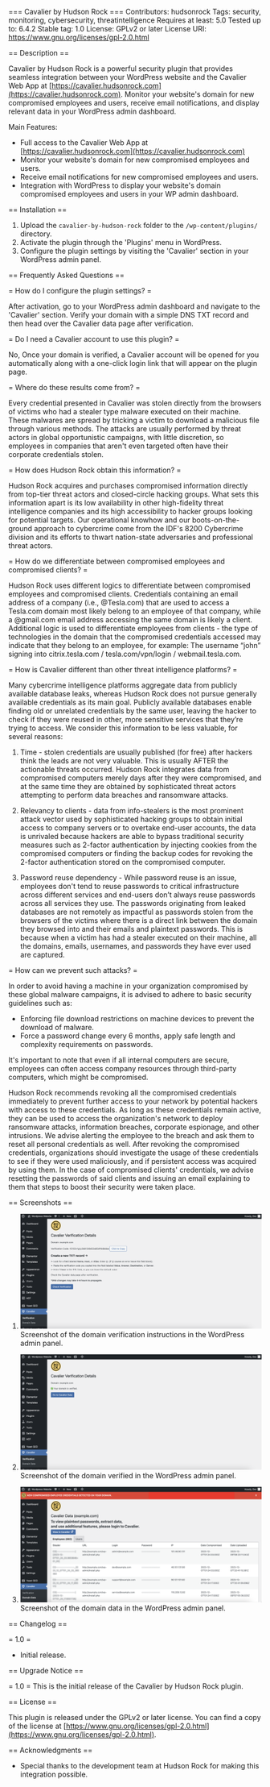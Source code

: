 === Cavalier by Hudson Rock ===
Contributors: hudsonrock
Tags: security, monitoring, cybersecurity, threatintelligence
Requires at least: 5.0
Tested up to: 6.4.2
Stable tag: 1.0
License: GPLv2 or later
License URI: https://www.gnu.org/licenses/gpl-2.0.html

== Description ==

Cavalier by Hudson Rock is a powerful security plugin that provides seamless integration between your WordPress website and the Cavalier Web App at [https://cavalier.hudsonrock.com](https://cavalier.hudsonrock.com). Monitor your website's domain for new compromised employees and users, receive email notifications, and display relevant data in your WordPress admin dashboard.

Main Features:

- Full access to the Cavalier Web App at [https://cavalier.hudsonrock.com](https://cavalier.hudsonrock.com)
- Monitor your website's domain for new compromised employees and users.
- Receive email notifications for new compromised employees and users.
- Integration with WordPress to display your website's domain compromised employees and users in your WP admin dashboard.

== Installation ==

1. Upload the `cavalier-by-hudson-rock` folder to the `/wp-content/plugins/` directory.
2. Activate the plugin through the 'Plugins' menu in WordPress.
3. Configure the plugin settings by visiting the 'Cavalier' section in your WordPress admin panel.

== Frequently Asked Questions ==

= How do I configure the plugin settings? =

After activation, go to your WordPress admin dashboard and navigate to the 'Cavalier' section. Verify your domain with a simple DNS TXT record and then head over the Cavalier data page after verification.

= Do I need a Cavalier account to use this plugin? =

No, Once your domain is verified, a Cavalier account will be opened for you automatically along with a one-click login link that will appear on the plugin page.

= Where do these results come from? =

Every credential presented in Cavalier was stolen directly from the browsers of victims who had a stealer type malware executed on their machine. These malwares are spread by tricking a victim to download a malicious file through various methods. The attacks are usually performed by threat actors in global opportunistic campaigns, with little discretion, so employees in companies that aren't even targeted often have their corporate credentials stolen.

= How does Hudson Rock obtain this information? =

Hudson Rock acquires and purchases compromised information directly from top-tier threat actors and closed-circle hacking groups. What sets this information apart is its low availability in other high-fidelity threat intelligence companies and its high accessibility to hacker groups looking for potential targets. Our operational knowhow and our boots-on-the-ground approach to cybercrime come from the IDF's 8200 Cybercrime division and its efforts to thwart nation-state adversaries and professional threat actors.

= How do we differentiate between compromised employees and compromised clients? =

Hudson Rock uses different logics to differentiate between compromised employees and compromised clients. Credentials containing an email address of a company (i.e., @Tesla.com) that are used to access a Tesla.com domain most likely belong to an employee of that company, while a @gmail.com email address accessing the same domain is likely a client. Additional logic is used to differentiate employees from clients - the type of technologies in the domain that the compromised credentials accessed may indicate that they belong to an employee, for example: The username “john” signing into citrix.tesla.com / tesla.com/vpn/login / webmail.tesla.com.

= How is Cavalier different than other threat intelligence platforms? =

Many cybercrime intelligence platforms aggregate data from publicly available database leaks, whereas Hudson Rock does not pursue generally available credentials as its main goal. Publicly available databases enable finding old or unrelated credentials by the same user, leaving the hacker to check if they were reused in other, more sensitive services that they’re trying to access. We consider this information to be less valuable, for several reasons:

1. Time - stolen credentials are usually published (for free) after hackers think the leads are not very valuable. This is usually AFTER the actionable threats occurred. Hudson Rock integrates data from compromised computers merely days after they were compromised, and at the same time they are obtained by sophisticated threat actors attempting to perform data breaches and ransomware attacks.

2. Relevancy to clients - data from info-stealers is the most prominent attack vector used by sophisticated hacking groups to obtain initial access to company servers or to overtake end-user accounts, the data is unrivaled because hackers are able to bypass traditional security measures such as 2-factor authentication by injecting cookies from the compromised computers or finding the backup codes for revoking the 2-factor authentication stored on the compromised computer.

3. Password reuse dependency - While password reuse is an issue, employees don't tend to reuse passwords to critical infrastructure across different services and end-users don’t always reuse passwords across all services they use. The passwords originating from leaked databases are not remotely as impactful as passwords stolen from the browsers of the victims where there is a direct link between the domain they browsed into and their emails and plaintext passwords. This is because when a victim has had a stealer executed on their machine, all the domains, emails, usernames, and passwords they have ever used are captured.

= How can we prevent such attacks? =

In order to avoid having a machine in your organization compromised by these global malware campaigns, it is advised to adhere to basic security guidelines such as:

- Enforcing file download restrictions on machine devices to prevent the download of malware.
- Force a password change every 6 months, apply safe length and complexity requirements on passwords.

It's important to note that even if all internal computers are secure, employees can often access company resources through third-party computers, which might be compromised.

Hudson Rock recommends revoking all the compromised credentials immediately to prevent further access to your network by potential hackers with access to these credentials. As long as these credentials remain active, they can be used to access the organization's network to deploy ransomware attacks, information breaches, corporate espionage, and other intrusions. We advise alerting the employee to the breach and ask them to reset all personal credentials as well. After revoking the compromised credentials, organizations should investigate the usage of these credentials to see if they were used maliciously, and if persistent access was acquired by using them. In the case of compromised clients' credentials, we advise resetting the passwords of said clients and issuing an email explaining to them that steps to boost their security were taken place.

== Screenshots ==

1. ![Domain Verification Instructions](assets/screenshot-1.png)
   Screenshot of the domain verification instructions in the WordPress admin panel.

2. ![Domain Verified](assets/screenshot-2.png)
   Screenshot of the domain verified in the WordPress admin panel.

3. ![Domain Data](assets/screenshot-3.png)
   Screenshot of the domain data in the WordPress admin panel.

== Changelog ==

= 1.0 =

- Initial release.

== Upgrade Notice ==

= 1.0 =
This is the initial release of the Cavalier by Hudson Rock plugin.

== License ==

This plugin is released under the GPLv2 or later license. You can find a copy of the license at [https://www.gnu.org/licenses/gpl-2.0.html](https://www.gnu.org/licenses/gpl-2.0.html).

== Acknowledgments ==

- Special thanks to the development team at Hudson Rock for making this integration possible.
